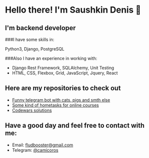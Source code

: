 # Hello there! I'm Saushkin Denis 👋​
## I'm backend developer
###I have some skills in:

Python3, Django, PostgreSQL

###Also I have an experience in working with:
* Django Rest Framework, SQLAlchemy, Unit Testing
* HTML, CSS, Flexbox, Grid, JavaScript, Jquery, React

## Here are my repositories to check out
- [Funny telegram bot with cats, pigs and smth else](https://github.com/camicoros/wallet_notification_bot)
- [Some kind of hometasks for online courses](https://github.com/camicoros/DenisSaushkin_b110)
- [Codewars solutions](https://github.com/camicoros/codewars)

## Have a good day and feel free to contact with me:
- Email: [fludbooster@gmail.com](mailto:fludbooster@gmail.com)
- Telegram: [@camicoros](https://t.me/camicoros)

<!--
**camicoros/camicoros** is a ✨ _special_ ✨ repository because its `README.md` (this file) appears on your GitHub profile.

Here are some ideas to get you started:

- 🔭 I’m currently working on ...
- 🌱 I’m currently learning ...
- 👯 I’m looking to collaborate on ...
- 🤔 I’m looking for help with ...
- 💬 Ask me about ...
- 📫 How to reach me: ...
- 😄 Pronouns: ...
- ⚡ Fun fact: ...
-->
